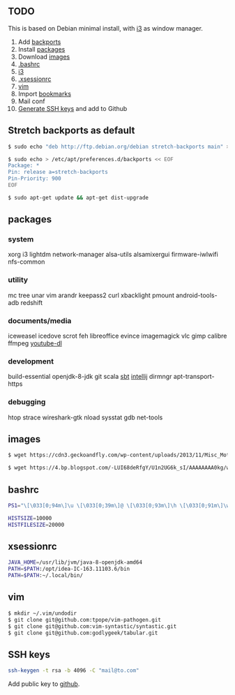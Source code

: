 ## TODO

This is based on Debian minimal install, with [i3](https://i3wm.org/) as window manager.

1. Add [backports](#stretch-backports-as-default)
1. Install [packages](#packages)
1. Download [images](#images)
1. [.bashrc](#bashrc)
1. [i3](./.config/i3)
1. [.xsessionrc](#xsessionrc)
1. [vim](#vim)
1. Import [bookmarks](./bookmarks.json)
1. Mail conf
1. [Generate SSH keys](#ssh-keys) and add to Github

## Stretch backports as default

```bash
$ sudo echo "deb http://ftp.debian.org/debian stretch-backports main" > /etc/apt/sources.list.d/backports.list

$ sudo echo > /etc/apt/preferences.d/backports << EOF
Package: *
Pin: release a=stretch-backports
Pin-Priority: 900
EOF

$ sudo apt-get update && apt-get dist-upgrade
```

## packages

### system

xorg
i3
lightdm
network-manager
alsa-utils
alsamixergui
firmware-iwlwifi
nfs-common

### utility

mc
tree
unar
vim
arandr
keepass2
curl
xbacklight
pmount
android-tools-adb
redshift

### documents/media

iceweasel
icedove
scrot
feh
libreoffice
evince
imagemagick
vlc
gimp
calibre
ffmpeg
[youtube-dl](https://github.com/rg3/youtube-dl)

### development

build-essential
openjdk-8-jdk
git
scala
[sbt](http://www.scala-sbt.org/download.html)
[intellij](https://www.jetbrains.com/idea/download/#section=linux)
dirmngr
apt-transport-https

### debugging

htop
strace
wireshark-gtk 
nload
sysstat
gdb
net-tools

## images

```bash
$ wget https://cdn3.geckoandfly.com/wp-content/uploads/2013/11/Misc_Motivational_323193.jpg -O ~/.config/wallpaper.jpg

$ wget https://4.bp.blogspot.com/-LUI68deRfgY/U1n2UG6k_sI/AAAAAAAA0kg/wnu-P0HpbRo/s0/Locked+Keyboard_Ultra+HD.jpg -O - | convert - -resize 1920x1080 ~/.config/screenlocked.png
```

## bashrc

```bash
PS1="\[\033[0;94m\]\u \[\033[0;39m\]@ \[\033[0;93m\]\h \[\033[0;91m\]\w \[\033[0;39m\]$ \[\033[0m\]"

HISTSIZE=10000
HISTFILESIZE=20000
```

## xsessionrc


```bash
JAVA_HOME=/usr/lib/jvm/java-8-openjdk-amd64
PATH=$PATH:/opt/idea-IC-163.11103.6/bin
PATH=$PATH:~/.local/bin/
```

## vim


```bash
$ mkdir ~/.vim/undodir
$ git clone git@github.com:tpope/vim-pathogen.git
$ git clone git@github.com:vim-syntastic/syntastic.git
$ git clone git@github.com:godlygeek/tabular.git
```

## SSH keys

```bash
ssh-keygen -t rsa -b 4096 -C "mail@to.com"
```

Add public key to [github](https://github.com/settings/keys).

